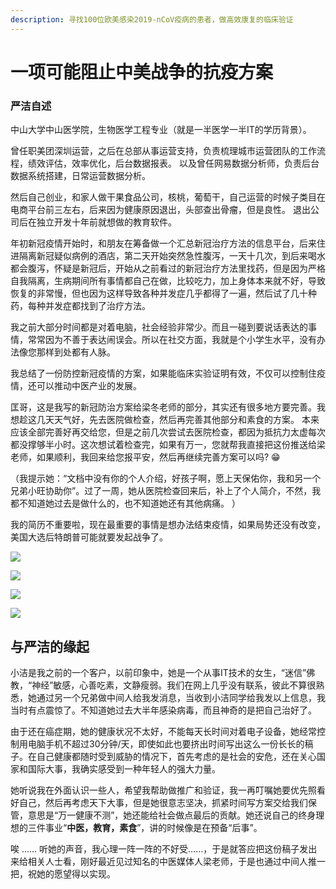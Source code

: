 ```yaml
---
description: 寻找100位欧美感染2019-nCoV疫病的患者，做高效康复的临床验证
---
```


# 一项可能阻止中美战争的抗疫方案

### 严洁自述

中山大学中山医学院，生物医学工程专业（就是一半医学一半IT的学历背景）。

曾任职美团深圳运营，之后在总部从事运营支持，负责梳理城市运营团队的工作流程，绩效评估，效率优化，后台数据报表。 以及曾任网易数据分析师，负责后台数据系统搭建，日常运营数据分析。 

然后自己创业，和家人做干果食品公司，核桃，葡萄干，自己运营的时候子类目在电商平台前三左右，后来因为健康原因退出，头部查出骨瘤，但是良性。 退出公司后在独立开发十年前就想做的教育软件。

年初新冠疫情开始时，和朋友在筹备做一个汇总新冠治疗方法的信息平台，后来住进隔离新冠疑似病例的酒店，第二天开始突然急性腹泻，一天十几次，到后来喝水都会腹泻，怀疑是新冠后，开始从之前看过的新冠治疗方法里找药，但是因为严格自我隔离，生病期间所有事情都自己在做，比较吃力，加上身体本来就不好，导致恢复的非常慢，但也因为这样导致各种并发症几乎都得了一遍，然后试了几十种药，每种并发症都找到了治疗方法。 

我之前大部分时间都是对着电脑，社会经验非常少。而且一碰到要说话表达的事情，常常因为不善于表达闹误会。所以在社交方面，我就是个小学生水平，没有办法像您那样到处都有人脉。

我总结了一份防控新冠疫情的方案，如果能临床实验证明有效，不仅可以控制住疫情，还可以推动中医产业的发展。 

匡哥，这是我写的新冠防治方案给梁冬老师的部分，其实还有很多地方要完善。我想趁这几天天气好，先去医院做检查，然后再完善其他部分和素食的方案。 本来应该全部完善好再交给您，但是之前几次尝试去医院检查，都因为抵抗力太虚每次都没撑够半小时。这次想试着检查完，如果有万一，您就帮我直接把这份推送给梁老师，如果顺利，我回来给您报平安，然后再继续完善方案可以吗? 😁

（我提示她：“文档中没有你的个人介绍，好孩子啊，愿上天保佑你，我和另一个兄弟小旺协助你”。过了一周，她从医院检查回来后，补上了个人简介，不然，我都不知道她过去是做什么的，也不知道她还有其他病痛。 ）

我的简历不重要啦，现在最重要的事情是想办法结束疫情，如果局势还没有改变，美国大选后特朗普可能就要发起战争了。

![](../../.gitbook/assets/chao-ji-jie-ping-20201028201009.png)

![](../../.gitbook/assets/chao-ji-jie-ping-20201028201133.png)

![](../../.gitbook/assets/chao-ji-jie-ping-20201028201234.png)

![](../../.gitbook/assets/chao-ji-jie-ping-20201028201456.png)

## 与严洁的缘起

小洁是我之前的一个客户，以前印象中，她是一个从事IT技术的女生，“迷信”佛教，“神经”敏感，心善吃素，文静瘦弱。我们在网上几乎没有联系，彼此不算很熟悉，她通过另一个兄弟做中间人给我发消息，当收到小洁同学给我发以上信息，我当时有点震惊了。不知道她过去大半年感染病毒，而且神奇的是把自己治好了。

由于还在癌症期，她的健康状况不太好，不能每天长时间对着电子设备，她经常控制用电脑手机不超过30分钟/天，即使如此也要挤出时间写出这么一份长长的稿子。在自己健康都随时受到威胁的情况下，首先考虑的是社会的安危，还在关心国家和国际大事，我确实感受到一种年轻人的强大力量。

她听说我在外面认识一些人，希望我帮助做推广和验证，我一再叮嘱她要优先照看好自己，然后再考虑天下大事，但是她很意志坚决，抓紧时间写方案交给我们保管，意思是“万一健康不测”，她还能给社会做点最后的贡献。她还说自己的终身理想的三件事业“**中医，教育，素食**”，讲的时候像是在预备“后事”。

唉 …… 听她的声音，我心理一阵一阵的不好受……，于是就答应把这份稿子发出来给相关人士看，刚好最近见过知名的中医媒体人梁老师，于是也通过中间人推一把，祝她的愿望得以实现。

